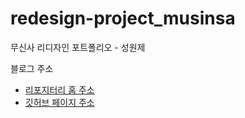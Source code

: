 # redesign-project_musinsa
무신사 리디자인 포트폴리오 - 성원제

블로그 주소
- [리포지터리 홈 주소](https://github.com/sungwonje/project-lion)
- [깃허브 페이지 주소](https://sungwonje.github.io/project-lion)
